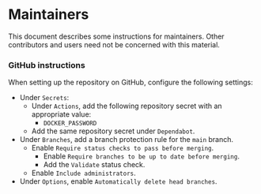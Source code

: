 # Maintainers

This document describes some instructions for maintainers. Other contributors and users need not be concerned with this material.

### GitHub instructions

When setting up the repository on GitHub, configure the following settings:

- Under `Secrets`:
  - Under `Actions`, add the following repository secret with an appropriate value:
    - `DOCKER_PASSWORD`
  - Add the same repository secret under `Dependabot`.
- Under `Branches`, add a branch protection rule for the `main` branch.
  - Enable `Require status checks to pass before merging`.
    - Enable `Require branches to be up to date before merging`.
    - Add the `Validate` status check.
  - Enable `Include administrators`.
- Under `Options`, enable `Automatically delete head branches`.
